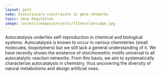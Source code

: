 ```yaml
---
layout: post
name: Evolutionary constraints in gene networks
topic: Gene Regulation
image: /assets/images/projects/fitnesslanscape.jpg
---
```

Autocatalysis underlies self-reproduction in chemical and biological systems.
Autocatalysis is known to occur in various chemistries (small molecules,
biopolymers) but we still lack a general understanding of it. We have recently
shown the existence of stoichiometric motifs universal to all autocatalytic
reaction networks. From this basis, we aim to systematically characterize
autocatalysis in chemistry, thus uncovering the diversity of natural metabolisms
and design artificial ones.
